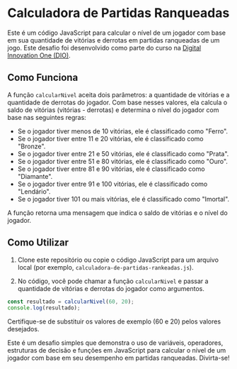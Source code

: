 # Calculadora de Partidas Ranqueadas

Este é um código JavaScript para calcular o nível de um jogador com base em sua quantidade de vitórias e derrotas em partidas ranqueadas de um jogo. Este desafio foi desenvolvido como parte do curso na [Digital Innovation One (DIO)](https://digitalinnovation.one/).

## Como Funciona

A função `calcularNivel` aceita dois parâmetros: a quantidade de vitórias e a quantidade de derrotas do jogador. Com base nesses valores, ela calcula o saldo de vitórias (vitórias - derrotas) e determina o nível do jogador com base nas seguintes regras:

- Se o jogador tiver menos de 10 vitórias, ele é classificado como "Ferro".
- Se o jogador tiver entre 11 e 20 vitórias, ele é classificado como "Bronze".
- Se o jogador tiver entre 21 e 50 vitórias, ele é classificado como "Prata".
- Se o jogador tiver entre 51 e 80 vitórias, ele é classificado como "Ouro".
- Se o jogador tiver entre 81 e 90 vitórias, ele é classificado como "Diamante".
- Se o jogador tiver entre 91 e 100 vitórias, ele é classificado como "Lendário".
- Se o jogador tiver 101 ou mais vitórias, ele é classificado como "Imortal".

A função retorna uma mensagem que indica o saldo de vitórias e o nível do jogador.

## Como Utilizar

1. Clone este repositório ou copie o código JavaScript para um arquivo local (por exemplo, `calculadora-de-partidas-rankeadas.js`).

2. No código, você pode chamar a função `calcularNivel` e passar a quantidade de vitórias e derrotas do jogador como argumentos.

```javascript
const resultado = calcularNivel(60, 20);
console.log(resultado);
```

Certifique-se de substituir os valores de exemplo (60 e 20) pelos valores desejados.

Este é um desafio simples que demonstra o uso de variáveis, operadores, estruturas de decisão e funções em JavaScript para calcular o nível de um jogador com base em seu desempenho em partidas ranqueadas. Divirta-se!
